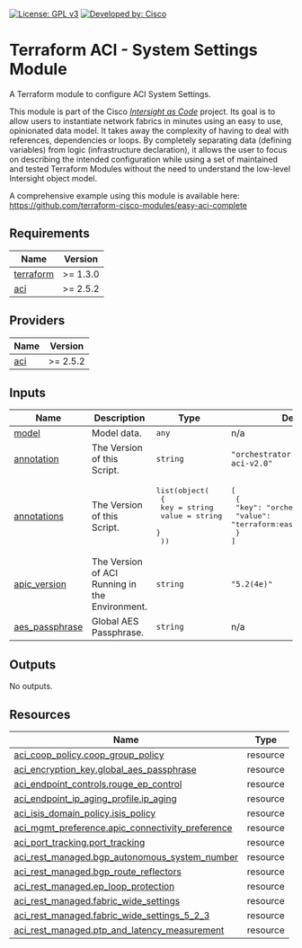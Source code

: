 <!-- BEGIN_TF_DOCS -->
[![License: GPL v3](https://img.shields.io/badge/License-GPLv3-blue.svg)](https://www.gnu.org/licenses/gpl-3.0)
[![Developed by: Cisco](https://img.shields.io/badge/Developed%20by-Cisco-blue)](https://developer.cisco.com)

# Terraform ACI - System Settings Module

A Terraform module to configure ACI System Settings.

This module is part of the Cisco [*Intersight as Code*](https://cisco.com/go/intersightascode) project. Its goal is to allow users to instantiate network fabrics in minutes using an easy to use, opinionated data model. It takes away the complexity of having to deal with references, dependencies or loops. By completely separating data (defining variables) from logic (infrastructure declaration), it allows the user to focus on describing the intended configuration while using a set of maintained and tested Terraform Modules without the need to understand the low-level Intersight object model.

A comprehensive example using this module is available here: https://github.com/terraform-cisco-modules/easy-aci-complete

## Requirements

| Name | Version |
|------|---------|
| <a name="requirement_terraform"></a> [terraform](#requirement\_terraform) | >= 1.3.0 |
| <a name="requirement_aci"></a> [aci](#requirement\_aci) | >= 2.5.2 |
## Providers

| Name | Version |
|------|---------|
| <a name="provider_aci"></a> [aci](#provider\_aci) | >= 2.5.2 |
## Inputs

| Name | Description | Type | Default | Required |
|------|-------------|------|---------|:--------:|
| <a name="input_model"></a> [model](#input\_model) | Model data. | `any` | n/a | yes |
| <a name="input_annotation"></a> [annotation](#input\_annotation) | The Version of this Script. | `string` | `"orchestrator:terraform:easy-aci-v2.0"` | no |
| <a name="input_annotations"></a> [annotations](#input\_annotations) | The Version of this Script. | <pre>list(object(<br>    {<br>      key   = string<br>      value = string<br>    }<br>  ))</pre> | <pre>[<br>  {<br>    "key": "orchestrator",<br>    "value": "terraform:easy-aci:v2.0"<br>  }<br>]</pre> | no |
| <a name="input_apic_version"></a> [apic\_version](#input\_apic\_version) | The Version of ACI Running in the Environment. | `string` | `"5.2(4e)"` | no |
| <a name="input_aes_passphrase"></a> [aes\_passphrase](#input\_aes\_passphrase) | Global AES Passphrase. | `string` | n/a | yes |
## Outputs

No outputs.
## Resources

| Name | Type |
|------|------|
| [aci_coop_policy.coop_group_policy](https://registry.terraform.io/providers/CiscoDevNet/aci/latest/docs/resources/coop_policy) | resource |
| [aci_encryption_key.global_aes_passphrase](https://registry.terraform.io/providers/CiscoDevNet/aci/latest/docs/resources/encryption_key) | resource |
| [aci_endpoint_controls.rouge_ep_control](https://registry.terraform.io/providers/CiscoDevNet/aci/latest/docs/resources/endpoint_controls) | resource |
| [aci_endpoint_ip_aging_profile.ip_aging](https://registry.terraform.io/providers/CiscoDevNet/aci/latest/docs/resources/endpoint_ip_aging_profile) | resource |
| [aci_isis_domain_policy.isis_policy](https://registry.terraform.io/providers/CiscoDevNet/aci/latest/docs/resources/isis_domain_policy) | resource |
| [aci_mgmt_preference.apic_connectivity_preference](https://registry.terraform.io/providers/CiscoDevNet/aci/latest/docs/resources/mgmt_preference) | resource |
| [aci_port_tracking.port_tracking](https://registry.terraform.io/providers/CiscoDevNet/aci/latest/docs/resources/port_tracking) | resource |
| [aci_rest_managed.bgp_autonomous_system_number](https://registry.terraform.io/providers/CiscoDevNet/aci/latest/docs/resources/rest_managed) | resource |
| [aci_rest_managed.bgp_route_reflectors](https://registry.terraform.io/providers/CiscoDevNet/aci/latest/docs/resources/rest_managed) | resource |
| [aci_rest_managed.ep_loop_protection](https://registry.terraform.io/providers/CiscoDevNet/aci/latest/docs/resources/rest_managed) | resource |
| [aci_rest_managed.fabric_wide_settings](https://registry.terraform.io/providers/CiscoDevNet/aci/latest/docs/resources/rest_managed) | resource |
| [aci_rest_managed.fabric_wide_settings_5_2_3](https://registry.terraform.io/providers/CiscoDevNet/aci/latest/docs/resources/rest_managed) | resource |
| [aci_rest_managed.ptp_and_latency_measurement](https://registry.terraform.io/providers/CiscoDevNet/aci/latest/docs/resources/rest_managed) | resource |
<!-- END_TF_DOCS -->